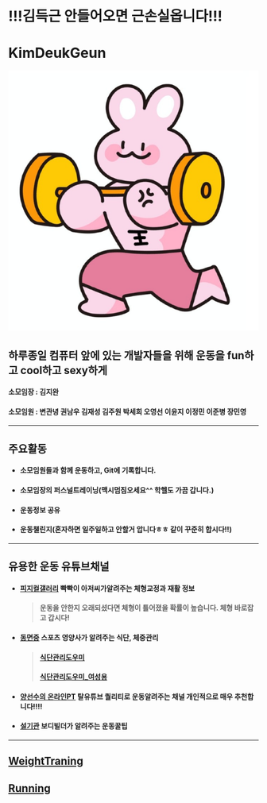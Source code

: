 # **!!!김득근 안들어오면 근손실옵니다!!!**
# KimDeukGeun
![김두근](/김두근씨.jpg)
## 하루종일 컴퓨터 앞에 있는 개발자들을 위해 운동을 fun하고 cool하고 sexy하게
#### 소모임장 : 김지완 
#### 소모임원 : 변관녕 권남우 김재성 김주원 박세희 오영선 이윤지 이정민 이준병 장민영
<hr/>

## 주요활동
* #### 소모임원들과 함께 운동하고, Git에 기록합니다.
* #### 소모임장의 퍼스널트레이닝(맥시멈짐오세요^^ 학헬도 가끔 갑니다.)
* #### 운동정보 공유
* #### 운동챌린지(혼자하면 일주일하고 안할거 압니다ㅎㅎ 같이 꾸준히 합시다!!)
<hr/>

## 유용한 운동 유튜브채널
* #### [피지컬갤러리](https://www.youtube.com/channel/UCdtRAcd3L_UpV4tMXCw63NQ) 빡빡이 아저씨가알려주는 체형교정과 재활 정보
    > #### 운동을 안한지 오래되셨다면 체형이 틀어졌을 확률이 높습니다. 체형 바로잡고 갑시다!
* #### [동면중](https://www.youtube.com/c/%EB%8F%99%EB%A9%B4%EC%A4%911989/about) 스포츠 영양사가 알려주는 식단, 체중관리
    > #### [식단관리도우미](https://github.com/Kim-Jiwan/KimDeukGeun/tree/master/%EC%9D%B4%EA%B1%B0%20%EB%88%84%EB%A5%B4%EB%A9%B4%20%EC%82%B4%EB%B9%A0%EC%A7%90)
    > #### [식단관리도우미_여성용](https://github.com/Kim-Jiwan/KimDeukGeun/tree/master/%EC%9D%B4%EA%B1%B0%20%EB%88%84%EB%A5%B4%EB%A9%B4%20%EC%82%B4%EB%B9%A0%EC%A7%90)
* #### [양선수의 온라인PT](https://www.youtube.com/c/yangcoach/about) 탈유튜브 퀄리티로 운동알려주는 채널 개인적으로 매우 추천합니다!!!!
* #### [설기관](https://www.youtube.com/channel/UCMA7GmwOUuvSlM4XUhN2JFA) 보디빌더가 알려주는 운동꿀팁
<hr/>

## 
## [WeightTraning](https://github.com/Kim-Jiwan/KimDeukGeun/blob/master/WeightTraining/WeightTraining.md)
## [Running]()